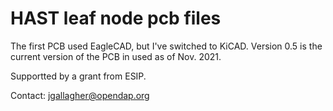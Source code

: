 # HAST leaf node pcb files

The first PCB used EagleCAD, but I've switched to KiCAD. Version 0.5 is the current version of the PCB in used as of Nov. 2021.

Supportted by a grant from ESIP.

Contact: jgallagher@opendap.org
